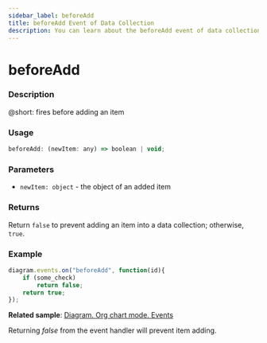 ```yaml
---
sidebar_label: beforeAdd
title: beforeAdd Event of Data Collection
description: You can learn about the beforeAdd event of data collection in the documentation of the DHTMLX JavaScript Diagram library. Browse developer guides and API reference, try out code examples and live demos, and download a free 30-day evaluation version of DHTMLX Diagram.
---
```


# beforeAdd

### Description

@short: fires before adding an item

### Usage

~~~js
beforeAdd: (newItem: any) => boolean | void;
~~~

### Parameters

- `newItem: object` - the object of an added item

### Returns

Return `false` to prevent adding an item into a data collection; otherwise, `true`.

### Example

~~~js
diagram.events.on("beforeAdd", function(id){
	if (some_check)
		return false;
	return true;
});
~~~


**Related sample**: [Diagram. Org chart mode. Events](https://snippet.dhtmlx.com/l38pct7c)

Returning *false* from the event handler will prevent item adding.
